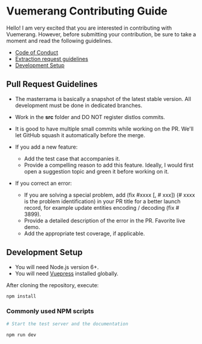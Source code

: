 # Vuemerang Contributing Guide

Hello! I am very excited that you are interested in contributing with Vuemerang. However, before submitting your contribution, be sure to take a moment and read the following guidelines.

- [Code of Conduct](https://github.com/controlla/vuemerang/blob/master/CODE_OF_CONDUCT.md)
- [Extraction request guidelines](#pull-request-guidelines)
- [Development Setup](#development-setup)

## Pull Request Guidelines

- The masterrama is basically a snapshot of the latest stable version. All development must be done in dedicated branches.
- Work in the **src** folder and DO NOT register distlos commits.
- It is good to have multiple small commits while working on the PR. We'll let GitHub squash it automatically before the merge.
- If you add a new feature:
  - Add the test case that accompanies it.
  - Provide a compelling reason to add this feature. Ideally, I would first open a suggestion topic and green it before working on it.
  
- If you correct an error:
  - If you are solving a special problem, add (fix #xxxx [, # xxx]) (# xxxx is the problem identification) in your PR title for a better launch record, for example update entities encoding / decoding (fix # 3899).
  - Provide a detailed description of the error in the PR. Favorite live demo.
  - Add the appropriate test coverage, if applicable.
  
## Development Setup

- You will need Node.js version 6+.
- You will need [Vuepress](https://vuepress.vuejs.org/) installed globally.

After cloning the repository, execute:

```
npm install
```

### Commonly used NPM scripts

```bash
# Start the test server and the documentation

npm run dev
```
